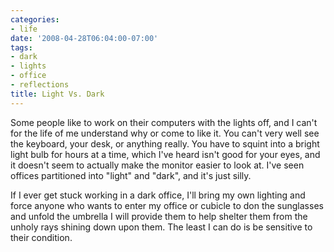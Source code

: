 ```yaml
---
categories:
- life
date: '2008-04-28T06:04:00-07:00'
tags:
- dark
- lights
- office
- reflections
title: Light Vs. Dark
---
```


Some people like to work on their computers with the lights off, and I can't for the life of me understand why or come to like it. You can't very well see the keyboard, your desk, or anything really. You have to squint into a bright light bulb for hours at a time, which I've heard isn't good for your eyes, and it doesn't seem to actually make the monitor easier to look at. I've seen offices partitioned into "light" and "dark", and it's just silly.

If I ever get stuck working in a dark office, I'll bring my own lighting and force anyone who wants to enter my office or cubicle to don the sunglasses and unfold the umbrella I will provide them to help shelter them from the unholy rays shining down upon them. The least I can do is be sensitive to their condition.
